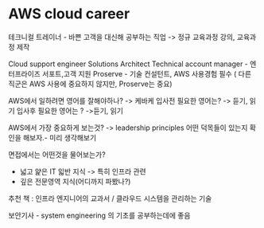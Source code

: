 # AWS cloud career
테크니컬 트레이너 - 바쁜 고객을 대신해 공부하는 직업
-> 정규 교육과정 강의, 교육과정 제작  

Cloud support engineer
Solutions Architect
Technical account manager - 엔터프라이즈 서포트,고객 지원
Proserve - 기술 컨설턴트, AWS 사용경험 필수 ( 다른 직군은 AWS 사용에 중요하지 않지만, Proserve는 중요)

AWS에서 일하려면 영어를 잘해야하나? -> 케바케
입사전 필요한 영어는? -> 듣기, 읽기
입사후 필요한 영어는 ? ->듣기, 읽기

AWS에서 가장 중요하게 보는것? -> leadership principles
어떤 덕목들이 있는지 확인을 해보자.- 미리 생각해보기

면접에서는 어떤것을 물어보는가?
- 넓고 얉은 IT 읿반 지식 -> 특히 인프라 관련
- 깊은 전문영역 지식(어디까지 파봤나?)

추천 책 : 인프라 엔지니어의 교과서 / 클라우드 시스템을 관리하는 기술

보안기사 - system engineering 의 기초를 공부하는데에 좋음

